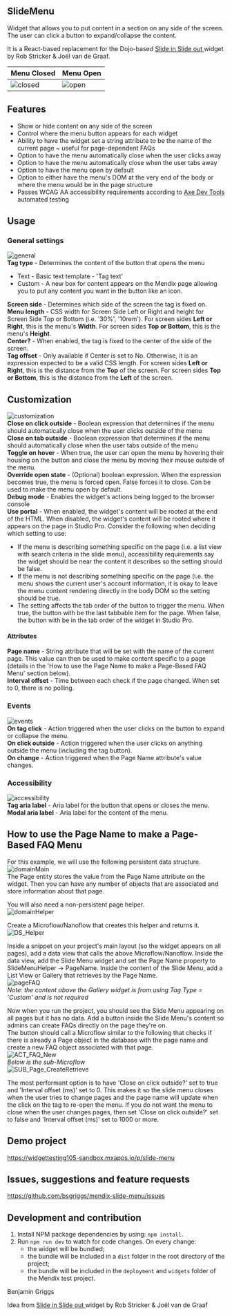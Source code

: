 ## SlideMenu
Widget that allows you to put content in a section on any side of the screen. The user can click a button to expand/collapse the content. 

It is a React-based replacement for the Dojo-based [Slide in Slide out ](https://marketplace.mendix.com/link/component/17847) widget by Rob Stricker & Joël van de Graaf.

| Menu Closed | Menu Open |  
| ------------- | ------------- |  
| ![closed](https://github.com/bsgriggs/mendix-slide-menu/blob/media/demoClosed.png)   | ![open](https://github.com/bsgriggs/mendix-slide-menu/blob/media/demoOpen.png)  |  

## Features
- Show or hide content on any side of the screen
- Control where the menu button appears for each widget
- Ability to have the widget set a string attribute to be the name of the current page ~ useful for page-dependent FAQs
- Option to have the menu automatically close when the user clicks away
- Option to have the menu automatically close when the user tabs away
- Option to have the menu open by default
- Option to either have the menu's DOM at the very end of the body or where the menu would be in the page structure
- Passes WCAG AA accessibility requirements according to [Axe Dev Tools](https://www.deque.com/axe/devtools/) automated testing

## Usage
### General settings
![general](https://github.com/bsgriggs/mendix-slide-menu/blob/media/general.png)  
**Tag type** - Determines the content of the button that opens the menu

- Text - Basic text template - 'Tag text'
- Custom - A new box for content appears on the Mendix page allowing you to put any content you want in the button like an icon.  

**Screen side** - Determines which side of the screen the tag is fixed on.  
**Menu length** - CSS width for Screen Side Left or Right and height for Screen Side Top or Bottom (i.e. '30%', '10rem'). For screen sides **Left or Right**, this is the menu's **Width**. For screen sides **Top or Bottom**, this is the menu's **Height**.  
**Center?** - When enabled, the tag is fixed to the center of the side of the screen.  
**Tag offset** - Only available if Center is set to No. Otherwise, it is an expression expected to be a valid CSS length. For screen sides **Left or Right**, this is the distance from the **Top** of the screen. For screen sides **Top or Bottom**, this is the distance from the **Left** of the screen.  

## Customization 
![customization](https://github.com/bsgriggs/mendix-slide-menu/blob/media/customization.png)  
**Close on click outside** - Boolean expression that determines if the menu should automatically close when the user clicks outside of the menu  
**Close on tab outside** - Boolean expression that determines if the menu should automatically close when the user tabs outside of the menu  
**Toggle on hover** - When true, the user can open the menu by hovering their housing on the button and close the menu by moving their mouse outside of the menu.  
**Override open state** - (Optional) boolean expression. When the expression becomes true, the menu is forced open. False forces it to close. Can be used to make the menu open by default.  
**Debug mode** - Enables the widget's actions being logged to the browser console  
**Use portal** - When enabled, the widget's content will be rooted at the end of the HTML. When disabled, the widget's content will be rooted where it appears on the page in Studio Pro. Consider the following when deciding which setting to use:  
- If the menu is describing something specific on the page (i.e. a list view with search criteria in the slide menu), accessibility requirements say the widget should be near the content it describes so the setting should be false.
- If the menu is not describing something specific on the page (i.e. the menu shows the current user's account information, it is okay to leave the menu content rendering directly in the body DOM so the setting should be true.
- The setting affects the tab order of the button to trigger the menu. When true, the button with be the last tabbable item for the page. When false, the button with be in the tab order of the widget in Studio Pro.  

#### Attributes  
**Page name** - String attribute that will be set with the name of the current page. This value can then be used to make content specific to a page (details in the 'How to use the Page Name to make a Page-Based FAQ Menu' section below).  
**Interval offset** - Time between each check if the page changed. When set to 0, there is no polling.  

### Events
![events](https://github.com/bsgriggs/mendix-slide-menu/blob/media/events.png)  
**On tag click** - Action triggered when the user clicks on the button to expand or collapse the menu.  
**On click outside** - Action triggered when the user clicks on anything outside the menu (including the tag button).  
**On change** - Action triggered when the Page Name attribute's value changes.  

### Accessibility
![accessibility](https://github.com/bsgriggs/mendix-slide-menu/blob/media/accessibility.png)  
**Tag aria label** - Aria label for the button that opens or closes the menu.  
**Modal aria label** - Aria label for the content of the menu.  

## How to use the Page Name to make a Page-Based FAQ Menu
For this example, we will use the following persistent data structure.  
![domainMain](https://github.com/bsgriggs/mendix-slide-menu/blob/media/domainMain.png)  
The Page entity stores the value from the Page Name attribute on the widget. Then you can have any number of objects that are associated and store information about that page.  

You will also need a non-persistent page helper.  
![domainHelper](https://github.com/bsgriggs/mendix-slide-menu/blob/media/domainHelper.png)   

Create a Microflow/Nanoflow that creates this helper and returns it.  
![DS_Helper](https://github.com/bsgriggs/mendix-slide-menu/blob/media/DS_Helper.png)  

Inside a snippet on your project's main layout (so the widget appears on all pages), add a data view that calls the above Microflow/Nanoflow. Inside the data view, add the Slide Menu widget and set the Page Name property to SlideMenuHelper -> PageName. Inside the content of the Slide Menu, add a List View or Gallery that retrieves by the Page Name.  
![pageFAQ](https://github.com/bsgriggs/mendix-slide-menu/blob/media/pageFAQ.png)  
*Note: the content above the Gallery widget is from using Tag Type = 'Custom' and is not required*

Now when you run the project, you should see the Slide Menu appearing on all pages but it has no data. Add a button inside the Slide Menu's content so admins can create FAQs directly on the page they're on.  
The button should call a Microflow similar to the following that checks if there is already a Page object in the database with the page name and create a new FAQ object associated with that page.  
![ACT_FAQ_New](https://github.com/bsgriggs/mendix-slide-menu/blob/media/ACT_FAQ_New.png)  
*Below is the sub-Microflow*  
![SUB_Page_CreateRetrieve](https://github.com/bsgriggs/mendix-slide-menu/blob/media/SUB_Page_CreateRetrieve.png)  

The most performant option is to have 'Close on click outside?' set to true and 'Interval offset (ms)' set to 0. This makes it so the slide menu closes when the user tries to change pages and the page name will update when the click on the tag to re-open the menu. If you do not want the menu to close when the user changes pages, then set 'Close on click outside?' set to false and 'Interval offset (ms)' set to 1000 or more.


## Demo project
https://widgettesting105-sandbox.mxapps.io/p/slide-menu

## Issues, suggestions and feature requests
https://github.com/bsgriggs/mendix-slide-menu/issues

## Development and contribution

1. Install NPM package dependencies by using: `npm install`.  
2. Run `npm run dev` to watch for code changes. On every change:
    - the widget will be bundled;
    - the bundle will be included in a `dist` folder in the root directory of the project;
    - the bundle will be included in the `deployment` and `widgets` folder of the Mendix test project.

Benjamin Griggs

Idea from [Slide in Slide out ](https://marketplace.mendix.com/link/component/17847) widget by Rob Stricker & Joël van de Graaf 
